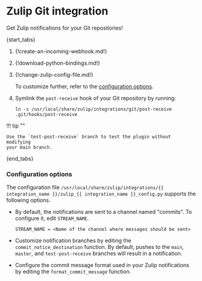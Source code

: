 # Zulip Git integration

Get Zulip notifications for your Git repositories!

{start_tabs}

1. {!create-an-incoming-webhook.md!}

1. {!download-python-bindings.md!}

1. {!change-zulip-config-file.md!}

    To customize further, refer to the
    [configuration options](#configuration-options).

1. Symlink the `post-receive` hook of your Git repository by running:

    `ln -s /usr/local/share/zulip/integrations/git/post-receive .git/hooks/post-receive`

!!! tip ""

    Use the `test-post-receive` branch to test the plugin without modifying
    your main branch.

{end_tabs}

### Configuration options

The configuration file `/usr/local/share/zulip/integrations/{{ integration_name }}/zulip_{{ integration_name }}_config.py` supports the following options.

*  By default, the notifications are sent to a channel named "commits".
   To configure it, edit `STREAM_NAME`.

    `STREAM_NAME = <Name of the channel where messages should be sent>`

*  Customize notification branches by editing the
   `commit_notice_destination` function. By default, pushes to the `main`,
   `master`, and `test-post-receive` branches will result in a notification.

*  Configure the commit message format used in your Zulip notifications by
   editing the `format_commit_message` function.

